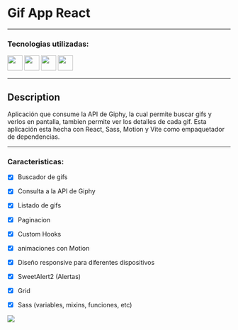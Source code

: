 # Gif App React

---

### Tecnologias utilizadas:

<img src="![React](https://i.imgur.com/NKvg8Lb.png)" width='34px' > <img src="![Sass](https://i.imgur.com/AzUYNSu.png)" width='34px' > <img src="![Motion](https://i.imgur.com/FvzmpoY.png)" width='34px' > <img src="![Vite](https://i.imgur.com/wl2RM5k.png)" width='34px' >

---

## Description

Aplicación que consume la API de Giphy, la cual permite buscar gifs y verlos en pantalla, tambien
permite ver los detalles de cada gif. Esta aplicación esta
hecha con React, Sass, Motion y Vite como empaquetador de dependencias.

---

### Caracteristicas:

- [x] Buscador de gifs
- [x] Consulta a la API de Giphy
- [x] Listado de gifs
- [x] Paginacion
- [x] Custom Hooks
- [x] animaciones con Motion
- [x] Diseño responsive para diferentes dispositivos
- [x] SweetAlert2 (Alertas)
- [x] Grid
- [x] Sass (variables, mixins, funciones, etc)



![](https://i.imgur.com/659mTVi.jpg)


 
